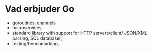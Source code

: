 # Vad erbjuder Go

* goroutines, channels
* microservices
* standard library with support for HTTP servers/client/ JSON/XML parsing, SQL databaser,
* testing/benchmarking